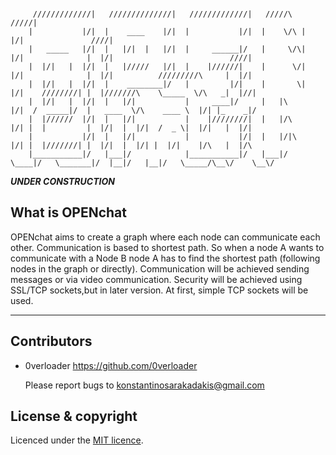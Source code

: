         
```
      
     /////////////|   //////////////|   /////////////|   /////\   /////|               
    |           |/|  |    ____    |/|  |           |/|  |    \/\ |   |/|               ////|
    |   _____   |/|  |   |/|  |   |/|  |     ______|/   |     \/\|   |/|              |  |/|                          ////|
    |  |/|   |  |/|  |   |/////   |/|  |    |//////|    |      \/|   |/|              |  |/|          /////////\     |  |/|
    |  |/|   |  |/|  |    ________|/   |         |/|    |       \|   |/|    ////////| |  |///////\    \_____  \/\   _|  |//|
    |  |/|   |  |/|  |   |/|           |     ____|/     |   |\       |/|  /  _____|/  |   ____  \/\    ____ \  |/| |_    _|/
    |  |//////  |/|  |   |/|           |    |////////|  |   |/\      |/| |  |         |  |/|  |  |/|  /  _ \|  |/|   |  |/|
    |           |/|  |   |/|           |           |/|  |   |/|\     |/| |  |///////| |  |/|  |  |/| |  |/|    |/\   |  |/\
    |___________|/   |___|/            |___________|/   |___|/  \____|/   \_______|/  |__|/   |__|/   \_____/\__\/    \__\/
```
***UNDER CONSTRUCTION***

What is OPENchat
---

OPENchat aims to create a graph where each node can communicate each other. Communication is based to shortest path. So when a node A wants to communicate with a Node B node A has to find the shortest path (following nodes in the graph or directly). Communication will be achieved sending messages or via video communication. Security will be achieved using SSL/TCP sockets,but in later version. At first, simple TCP sockets will be used.

---


Contributors
---

- 0verloader <https://github.com/0verloader>

  Please report bugs to <konstantinosarakadakis@gmail.com>

License & copyright
---
Licenced under the [MIT licence](LICENSE).
